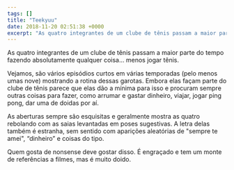 ```yaml
---
tags: []
title: "Teekyuu"
date: 2018-11-20 02:51:38 +0000
excerpt: "As quatro integrantes de um clube de tênis passam a maior parte do tempo fazendo absolutamente qualquer coisa… menos jogar tênis.  Vejamos,..."
---
```


As quatro integrantes de um clube de tênis passam a maior parte do tempo fazendo absolutamente qualquer coisa… menos jogar tênis.

Vejamos, são vários episódios curtos em várias temporadas (pelo menos umas nove) mostrando a rotina dessas garotas. Embora elas façam parte do clube de tênis parece que elas dão a mínima para isso e procuram sempre outras coisas para fazer, como arrumar e gastar dinheiro, viajar, jogar ping pong, dar uma de doidas por aí.

As aberturas sempre são esquisitas e geralmente mostra as quatro rebolando com as saias levantadas em poses sugestivas. A letra delas também é estranha, sem sentido com aparições aleatórias de "sempre te amei", “dinheiro” e coisas do tipo.

Quem gosta de nonsense deve gostar disso. É engraçado e tem um monte de referências a filmes, mas é muito doido.